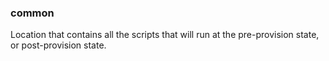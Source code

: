 ### common
Location that contains all the scripts that will run at the pre-provision state, or post-provision state.
